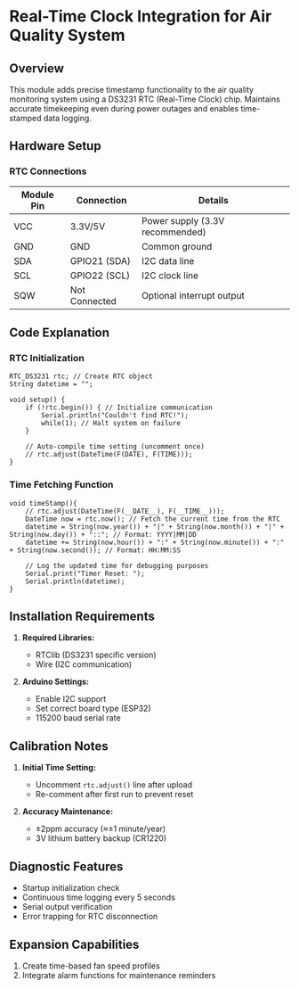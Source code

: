 # Real-Time Clock Integration for Air Quality System

## Overview
This module adds precise timestamp functionality to the air quality monitoring system using a DS3231 RTC (Real-Time Clock) chip. Maintains accurate timekeeping even during power outages and enables time-stamped data logging.

## Hardware Setup

### RTC Connections
| Module Pin | Connection       | Details                                  |
|------------|------------------|------------------------------------------|
| VCC        | 3.3V/5V          | Power supply (3.3V recommended)          |
| GND        | GND              | Common ground                            |
| SDA        | GPIO21 (SDA)     | I2C data line                            |
| SCL        | GPIO22 (SCL)     | I2C clock line                           |
| SQW        | Not Connected    | Optional interrupt output                |

## Code Explanation

### RTC Initialization

```
RTC_DS3231 rtc; // Create RTC object
String datetime = "";

void setup() {
    if (!rtc.begin()) { // Initialize communication
        Serial.println("Couldn't find RTC!");
        while(1); // Halt system on failure
    }

    // Auto-compile time setting (uncomment once)
    // rtc.adjust(DateTime(F(DATE), F(TIME)));
}
```

### Time Fetching Function

```
void timeStamp(){
    // rtc.adjust(DateTime(F(__DATE__), F(__TIME__)));
    DateTime now = rtc.now(); // Fetch the current time from the RTC
    datetime = String(now.year()) + "|" + String(now.month()) + "|" + String(now.day()) + "::"; // Format: YYYY|MM|DD
    datetime += String(now.hour()) + ":" + String(now.minute()) + ":" + String(now.second()); // Format: HH:MM:SS

    // Log the updated time for debugging purposes
    Serial.print("Timer Reset: ");
    Serial.println(datetime);
}
```


## Installation Requirements
1. **Required Libraries:**
   - RTClib (DS3231 specific version)
   - Wire (I2C communication)

2. **Arduino Settings:**
   - Enable I2C support
   - Set correct board type (ESP32)
   - 115200 baud serial rate

## Calibration Notes
1. **Initial Time Setting:**
   - Uncomment `rtc.adjust()` line after upload
   - Re-comment after first run to prevent reset

2. **Accuracy Maintenance:**
   - ±2ppm accuracy (≈±1 minute/year)
   - 3V lithium battery backup (CR1220)

## Diagnostic Features
- Startup initialization check
- Continuous time logging every 5 seconds
- Serial output verification
- Error trapping for RTC disconnection

## Expansion Capabilities
1. Create time-based fan speed profiles
2. Integrate alarm functions for maintenance reminders